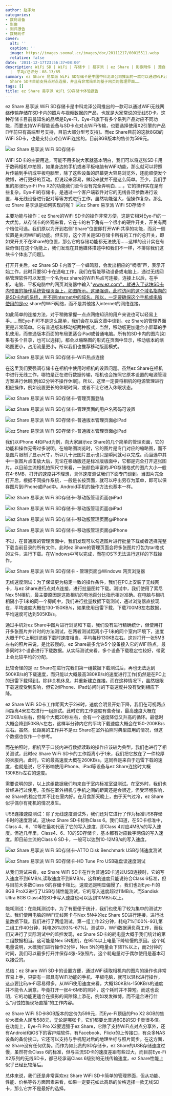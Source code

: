 ```yaml
---
author: 赵宇为
categories:
- 数码设备
- 影像
- 测评报告
- 数码附件
cover:
  alt: ''
  caption: ''
  image: https://images.soomal.cc/images/doc/20111217/00015511.webp
  relative: false
date: '2011-12-17T23:56:37+08:00'
description: WiFi SD | WiFi | 存储卡 | 易享派 | ez Share | 影像附件 | 源自：www.soomal.com | 版权：原创
  |  平均/总评分：08.13/65
summary: ez Share 易享派 WiFi SD存储卡是中国中科龙泽公司推出的一款可以通过WiFi无线网络传输存储在SD卡内的照片与视频数据的产品，也就是大家常说的无线WiFi卡。这种存储卡目前国外最知名的品牌是Eye-Fi，但并不是所有Eye-Fi卡都可以支持点对点WiFi连接。ez
  Share SD卡目前支持点对点连接，并且有非常简单的基于网页的管理界面……
tags: []
title: ez Share 易享派 WiFi SD存储卡体验报告
---
```


ez Share 易享派 WiFi SD存储卡是中科龙泽公司推出的一款可以通过WiFi无线网络传输存储在SD卡内的照片与视频数据的产品，也就是大家常说的无线SD卡。这种存储卡目前最知名的品牌是Eye-Fi，Eye-Fi旗下有多个系列产品对应不同功能，而要支持WiFi智能设备与SD卡点对点WiFi传输，也要选择使用X2引擎的产品[1年前只有高端型号支持，目前大部分型号支持]。而ez Share目前的这款8GB的WiFi SD卡，也是支持点对点WiFi连接的。目前8GB版本的售价为599元。

![ez Share 易享派 WiFi SD存储卡](https://images.soomal.cc/images/doc/20111217/00015511.webp)




WiFi SD卡的主要用途，可能不用多说大家就基本明白，我们可以将这张SD卡用于数码相机中拍照，如果身边的手机或者平板电脑有WiFi功能，那么就可以将照片传输到手机或平板电脑里，除了这些设备的屏幕更大容易浏览外，还能顺便发个微博，进行更好的互动。但说起来容易，做起来就并不是这么简单。至少，我们手里的那张Eye-Fi Pro X2的功能我们至今没有完全弄明白……，它的操作实在是有些复杂。Eye-Fi的存储卡，是通过一个客户端软件对它的无线各项参数进行设置，与无线设备进行配对等等方式进行工作，虽然功能强大，但操作复杂。那么ez Share 易享派是如何实现的呢？
![ez Share 易享派 WiFi SD存储卡](https://images.soomal.cc/images/doc/20111217/00015512.webp)




 主要功能与操作：ez Share的WiFi SD卡的操作非常方便，这是它相对Eye-Fi的一大优势。从存储卡的外观来看，它在卡的右下角有一个很小的硬件开关，开关有两个档位可选。我们原以为开到右侧"Share"位置即打开WiFi共享的功能，而另一侧位置是关闭WiFi的功能。但实际，这个开关是SD存储卡所有的工作的总开关，即如果开关不在Share的位置，那么它的存储功能都无法使用……这样的设计实在有些奇怪[在这个功能上，我们发现在其他媒体描述中和我们不一样，不排除我们这块卡个体出了问题]。

打开开关后，ez Share SD卡内置了一个蜂鸣器，会发出相应的“嘀嘀”声，表示开始工作，此时只要SD卡在通电工作，我们在智能移动设备或电脑上，通过无线网络管理软件可以发现一个名为ez share的WiFi热点可连接。连接上以后，在手机、电脑、平板电脑中的网页浏览器中输入"www.ez.com"，就进入了这块SD卡内预置的操作系统管理页面上，如图所示。这里强调，此时访问的这个域名指向的是SD卡内的系统，并不是Internet中的域名。所以，一定要确保这个手机或电脑使用的是ez share的WiFi网络，而不是其他接入internet的网络连接。

如此简单的连接方法，对于稍微掌握一点点网络知识的用户来说也可以轻易上手……而Eye-Fi可不是这么简单，我们会在以后文章中谈到。ez Share的管理界面更是非常简单。它有普通版和移动版两种版式，当然，移动版更加适合小屏幕的手机使用，而普通版本页面的布局更适合iPad或普通电脑。所有的SD卡内的图片[如果有多个目录，也可以选择]，都会以缩略图的形式在页面中显示，移动版本的缩略图更小，占用流量更小，所以我们也推荐移动版面模式。

![ez Share 易享派 WiFi SD存储卡-WiFi热点连接](https://images.soomal.cc/images/doc/20111217/00015514.webp)




在这里我们要强调存储卡在相机中使用时相机的设置问题。虽然ez Share在相机中进行无线工作，哪怕是正在进行数据传输，相机也会按照它原本设置的电源管理方案进行休眠[例如2分钟不操作休眠]。所以，这里一定要将相机的电源管理进行相应操作，例如设置更长的休眠时间，或者不让它进入休眠状态。

![ez Share 易享派 WiFi SD存储卡-管理页面登陆](https://images.soomal.cc/images/doc/20111217/00015515.webp)




![ez Share 易享派 WiFi SD存储卡-管理页面的用户名密码可设置](https://images.soomal.cc/images/doc/20111217/00015516.webp)




![ez Share 易享派 WiFi SD存储卡-普通版本管理页面@iPad](https://images.soomal.cc/images/doc/20111217/00015517.webp)




![ez Share 易享派 WiFi SD存储卡-普通版本管理页面@iPad](https://images.soomal.cc/images/doc/20111217/00015518.webp)




我们以iPhone 4和iPad为例，向大家展示ez Share的几个简单的管理页面，它的功能和操作无需过多说明。在缩略图浏览时，它的图片是专门对应的缩略图，而不是图片限制了显示尺寸，所以几十张图片显示也只是瞬间就可以完成。而当选中其中一张图片点击放大后，无论在移动版还是标准版版面中，它都是完全打开这张图片。以目前主流相机拍照尺寸来看，一张颜色丰富的JPG存储格式的图片大小一般在4-6MB，打开的速度并不理想，具体速度测试我们下面专门谈到。当图片完全打开后，根据不同操作系统，一般是长按页面，就可以呼出另存为菜单，即可以保存图片到iPhone或iPad中。Android手机的操作方法也基本一样。

![ez Share 易享派 WiFi SD存储卡-移动版管理页面@iPad](https://images.soomal.cc/images/doc/20111217/00015519.webp)




![ez Share 易享派 WiFi SD存储卡-移动版管理页面@iPad](https://images.soomal.cc/images/doc/20111217/00015520.webp)




![ez Share 易享派 WiFi SD存储卡-移动版管理页面@iPhone](https://images.soomal.cc/images/doc/20111217/00015521.webp)




![ez Share 易享派 WiFi SD存储卡-移动版管理页面@iPhone](https://images.soomal.cc/images/doc/20111217/00015522.webp)




不过，在普通版的管理页面中，我们发现可以勾选图片进行批量下载或者选择完整下载当前目录的所有文件。此时ez Share的管理页面会将多张图片打包为tar格式的文件，进行下载。在Windows中可以完成，而在iOS下无法进行这样的下载操作。

![ez Share 易享派 WiFi SD存储卡 - 管理页面@Windows 网页浏览器](https://images.soomal.cc/images/doc/20111217/00015513.webp)




无线速度测试：为了保证更为稳定一致的操作条件，我们在PC上安装了无线网卡，与ez Share进行点对点连接，进行批量图片下载。测试中，我们使用了索尼 Nex 5N相机，最主要原因是这款相机的电池百分比指示相对准确。在电脑与相机相隔小于1米的同一个房间中，我们进行批量数据下载测试，通过浏览器直接现在，平均速度大概在130-150KB/s，如果使用迅雷下载，下载700MB左右数据，平均速度可达到505KB/s。

通过手机对ez Share中图片进行浏览和下载，我们没有进行精确统计，但使用打开多张图片并计时的方法测试，在两者测试距离小于1米的同个室内环境下，速度大概于PC上用浏览器下载时速度相当，平均每秒130KB左右。这对打开一张5MB左右的照片来说，是比较慢的。ez Share最多允许5个设备接入它的WiFi热点，最多同时3个设备进行下载数据。从实际测试来看，多个设备下载稳定性较好，带宽上会比较平均的分配。

比较奇怪的是 ez Share在进行完我们第一组数据下载测试后，再也无法达到500KB/s的下载速度，而只能以大概最高380KB/s的速度进行工作[仍然是在PC上的迅雷下载得到]。除非关机休息，并重新建立连接。而在这种情况下，虽然极限下载速度受到影响，但它对iPhone、iPad访问时的下载速度并没有受到相应下降。

ez Share WiFi SD卡工作距离大于2米时，速度会明显开始下降，我们在可视两点间距离4米左右进行一组测试。此时它的工作速度有些奇怪，最高速度大概在270KB/s左右，但每个大概20秒左右，会有一个速度降低又升高的循环。最低时大概会降到50KB/s左右，这样半分钟内它的平均下载速度大概会在150-200KB/s左右。虽然，长距离的工作并不是ez Share在室外拍照时典型应用的情况，但这个数据也仅作一个参考。

而在拍照时，相机至于口袋内进行数据读取的操作应该较为典型。我们也进行了相关测试，此时ez Share WiFi SD卡的工作距离小于1米，我们把它放在了一件较厚的衣服内。此时，它的最高速度大概在260KB/s，这同样是来自于迅雷下载的速度，也就是说，它不影响使用iPhone、iPad等设备与ez Share连接时大概130KB/s左右的速度。

需要说明的是，以上这组数据我们均来自于室内标准室温测试。在室外时，我们也曾经进行过使用，虽然在室外相机与手机之间的距离还是会很近，但受环境影响，ez Share的稳定性并不比在室内好。在月食那天晚上，由于天气过冷，ez Share似乎偶尔有死机的情况发生。


USB连接速度测试：除了无线速度测试外，我们还对它进行了作为标准USB存储卡时的速度测试。这块ez Share SD卡标称Class 6。我们知道，在SD卡标准中，Class 4、6、10等在最初代表了它的写入速度，即Class 4对应4MB/s的写入速度。但近几年里，Class4、6、10的SD存储卡，基本都有对应数字两倍的写入速度。即目前主流的Class 6 SD卡，一般可以达到10-12MB/s的写入速度。

![ez Share 易享派 WiFi SD存储卡-ATTO Disk Benchmark USB存储速度测试](https://images.soomal.cc/images/doc/20111217/00015523.webp)




![ez Share 易享派 WiFi SD存储卡-HD Tune Pro USB磁盘读速度测试](https://images.soomal.cc/images/doc/20111217/00015524.webp)




从我们测试来看，ez Share WiFi SD卡在作为普通SD卡通过USB连接时，它的写入速度不到6MB/s,读取速度不到8MB/s，这样的速度只能说符合Class 6标准，但与目前大多数Class 6的存储卡相比，速度还是明显偏慢了。我们也对Eye-Fi的8GB ProX2进行了USB存储性能测试，它的写入速度超过11MB/s，而Sandisk Ultra 8GB Class4的SD卡写入速度也可以达到10MB/s以上。

能耗测试：在能耗测试中，为了有更便于统计，我们也使用了较为集中的测试方法。我们使用电脑的WiFi无线网卡与Nex 5N中的ez Share SD进行连接，进行批量数据下载。我们进行了两组测试。第一组工作22分钟，耗电7%[100%-93],第二组工作40分钟，耗电26%[93%-67%]。测试中，WiFi数据满负荷工作，而我们又进行了实际测试中的监控发现，ez Share SD卡的耗电量大概于我们统计的第二组数据相当。这可能是Nex 5N相机，在95%以上电量下降较慢的原因。这个耗电量说明，大概我们进行操作2分钟，Nex 5N的电量会下降1%以上，而2分钟的时间，我们可以最多打开并保存4张-5张照片。这个耗电量对于偶尔使用是基本可以接受的。

总结：ez Share Wifi SD卡的设置方便，通过WiFi读取相机内的图片的操作也非常容易上手，只要有一部具有WiFi功能的手机、平板电脑，就可以轻松进行操作，这点要比Eye-Fi容易得多。从WiFi使用速度来看，大概130KB/s-150KB/s的速度并不能令人满意，毕竟打开一张4-6MB的照片，这个耗时并不算短。而这也说明，它的功能更适合在摄影的间隙锦上添花，例如发发微博，而不适合进行什么“月蚀拍摄现场直播”的工作内容。

ez Share WiFi SD卡8GB版本的定价为599元，而Eye-Fi顶级的Pro X2 8GB的售价大概合人民币588元，无论是哪张卡，它们都要比普通8GB的SD卡贵很多倍。在功能上，Eye-Fi Pro X2要远强于ez Share，它除了支持WiFi点对点分享外，还有Android和iOS下的客户端软件，有Facebook、Flickr的上传接口，有众多NAS设备的备份接口，它还可以支持与手机配对后的地理坐标与照片同步。在这方面，ez Share没有任何优势。而作为如此贵的SD存储卡，ez Share的USB存储速度过慢，虽然符合Class 6的标准，但与主流SD卡的速度差距有些过大，而目前Eye-Fi X2系列的无线SD卡，都已经承诺Class 6级别的无线传输速度，ez Share性能上似乎已经比较落后。

总体来说，我们还是非常喜欢ez Share WiFi SD卡简单的管理界面，但从功能、性能、价格等各方面因素来看，如果一定要花如此高昂的价格选择一款无线SD卡，那么它并不是最好的选择。